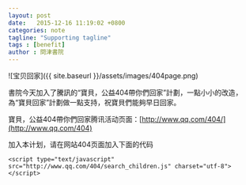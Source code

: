 ```yaml
---
layout: post
date:   2015-12-16 11:19:02 +0800
categories: note
tagline: "Supporting tagline"
tags : [benefit]
author : 問津書院
---
```






![宝贝回家]({{ site.baseurl }}/assets/images/404page.png)

書院今天加入了騰訊的“寶貝，公益404帶你們回家”計劃，一點小小的改造，為“寶貝回家”計劃做一點支持，祝寶貝們能夠早日回家。

寶貝，公益404帶你們回家腾讯活动页面：[http://www.qq.com/404/](http://www.qq.com/404)

加入本计划，请在网站404页面加入下面的代码

```
<script type="text/javascript" src="http://www.qq.com/404/search_children.js" charset="utf-8"></script>
```